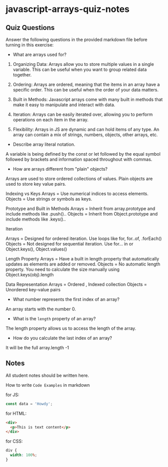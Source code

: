 # javascript-arrays-quiz-notes

## Quiz Questions

Answer the following questions in the provided markdown file before turning in this exercise:

- What are arrays used for?

1. Organizing Data: Arrays allow you to store multiple values in a single variable.
   This can be useful when you want to group related data together.

2. Ordering: Arrays are ordered, meaning that the items in an array have a specific order.
   This can be useful when the order of your data matters.

3. Built in Methods: Javascript arrays come with many built in methods that make it easy to manipulate and interact with data.

4. Iteration: Arrays can be easily iterated over, allowing you to perform operations on each item in the array.

5. Flexibility: Arrays in JS are dynamic and can hold items of any type. An array can contain a mix of strings, numbers, objects, other arrays, etc.

- Describe array literal notation.

A variable is being defined by the const or let followed by the equal symbol followed by brackets and information spaced throughout with commas.

- How are arrays different from "plain" objects?

Arrays are used to store ordered collections of values. Plain objects are used to store key value pairs.

Indexing vs Keys
Arrays = Use numerical indices to access elements.
Objects = Use strings or symbols as keys.

Prototype and Built in Methods
Arrays = Inherit from array.prototype and include methods like .push()..
Objects = Inherit from Object.prototype and include methods like .keys()..

Iteration

Arrays = Designed for ordered iteration. Use loops like for, for..of, .forEach()
Objects = Not designed for sequential iteration. Use for... in or Object.keys(), Object.values()

Length Property
Arrays = Have a built in length property that automatically updates as elements are added or removed.
Objects = No automatic length property. You need to calculate the size manually using Object.keys(obj).length

Data Representation
Arrays = Ordered , Indexed collection
Objects = Unordered key-value pairs

- What number represents the first index of an array?

An array starts with the number 0.

- What is the `length` property of an array?

The length property allows us to access the length of the array.

- How do you calculate the last index of an array?

It will be the full array.length -1

## Notes

All student notes should be written here.

How to write `Code Examples` in markdown

for JS:

```javascript
const data = 'Howdy';
```

for HTML:

```html
<div>
  <p>This is text content</p>
</div>
```

for CSS:

```css
div {
  width: 100%;
}
```
